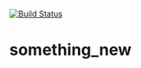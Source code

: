 [![Build Status](https://img.shields.io/travis/xcatliu/pagic.svg)](https://github.com/licolin/something_new/actions?query=workflow%3Abuild)
# something_new